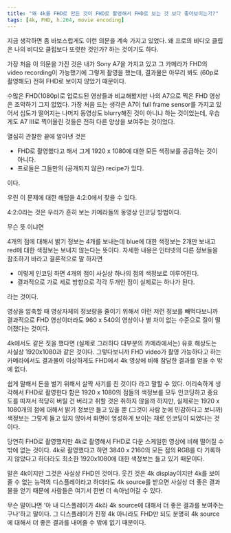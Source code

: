 ```yaml
---
title: "왜 4k를 FHD로 만든 것이 FHD로 촬영해서 FHD로 보는 것 보다 좋아보이는가?"
tags: [4k, FHD, h.264, movie encoding]
---
```


지금 생각하면 좀 바보스럽게도 이런 의문을 계속 가지고 있었다. 왜 프로의 비디오 클립은 나의 비디오 클립보다 또렷한 것인가? 하는 것이기도 하다.

가장 처음 이 의문을 가진 것은 내가 Sony A7을 가지고 있고 그 카메라가 FHD의 video recording이 가능했기에 그렇게 촬영을 했는데, 결과물은 아무리 봐도 (60p로 촬영해도) 전혀 FHD로 보이지 않았기 때문이다.

수많은 FHD(1080p)로 업로드된 영상들과 비교해봤지만 나의 A7으로 찍은 FHD 영상은 조악하기 그지 없었다. 가장 처음 드는 생각은 A7이 full frame sensor를 가지고 있어서 심도가 떨어지는 나머지 동영상도 blurry해진 것이 아니냐 하는 것이었는데, 우습게도 A7 III로 찍어올린 것들은 전혀 다른 양상을 보여주는 것이었다.

열심히 관찰한 끝에 알아낸 것은 

- FHD로 촬영했다고 해서 그게 1920 x 1080에 대한 모든 색정보를 공급하는 것이 아니다.
- 프로들은 그들만의 (공개되지 않은) recipe가 있다.

이다.

우린 이 문제에 대한 해답을 4:2:0에서 찾을 수 있다.

4:2:0라는 것은 우리가 흔히 보는 카메라들의 동영상 인코딩 방법이다. 

무슨 뜻 이냐면

4개의 점에 대해서 밝기 정보는 4개를 보내는데 blue에 대한 색정보는 2개만 보내고 red에 대한 색정보는 보내지 않는다는 뜻이다. 자세한 내용은 인터넷의 다른 정보들을 참조하기 바라고 결론적으로 말
하자면
- 이렇게 인코딩 하면 4개의 점이 사실상 하나의 점의 색정보로 이루어진다.
- 결과적으로 가로 세로 방향으로 각각 두개인 점이 실제로는 하나가 된다.

라는 것이다. 

영상을 압축할 때 영상자체의 정보량을 줄이기 위해서 이런 저런 정보를 빼먹다보니까 결과적으로 FHD 영상이더라도 960 x 540의 영상이나 별 차이 없는 수준으로 질이 떨어졌다는 것이다.

4k에서도 같은 짓을 했다면 (실제로 그러하다 대부분의 카메라에서는) 유효 해상도는 사실상 1920x1080과 같은 것이다. 그렇다보니까 FHD video가 촬영 가능하다고 하는 카메라에서도 결과물이 이상하게도 FHD에서 4k 영상에 비해 참담한 결과를 얻을 수 밖에 없다.

쉽게 말해서 돈을 벌기 위해서 살짝 사기를 친 것이다 라고 말할 수 있다. 어리숙하게 생각해서 FHD로 촬영한다 함은 1920 x 1080의 점들의 색정보를 모두 인코딩하고 중요도를 따져서 적당히 버릴 건 버리고 취할 것은 취하지 않을까 하지만, 실제로는 1920 x 1080개의 점에 대해서 밝기 정보만 들고 있을 뿐 (그것이 사람 눈에 민감하다고 보니까) 색정보는 그렇게 들고 있지 않아서 화면이 엉성하게 보이는 채로 인코딩이 되었다는 것이다. 

당연히 FHD로 촬영했지만 4k로 촬영해서 FHD로 다운 스케일한 영상에 비해 떨어질 수 밖에 없는 것이다. 4k로 촬영했다고 하면 3840 x 2160의 모든 점의 RGB를 다 기록하지 않았다고 하더라도 최소한 1920x1080에 대한 색정보는 들고 있기 때문이다. 

말은 4k이지만 그것은 사실상 FHD인 것이다. 웃긴 것은 4k display이지만 4k를 보여줄 수 없는 능력의 디스플레이라고 하더라도 4k source를 받으면 사실상 더 좋은 결과물을 얻기 때문에 사람들은 여기서 한번 더 속아넘어갈 수 있다.

무슨 말이냐면 '아 내 디스플레이가 4k라 4k source에 대해서 더 좋은 결과를 보여주는 구나'하고 말이다. 그 디스플레이가 진정 4k 아니라도 FHD만 되도 분명히 4k source에 대해서 더 좋은 결과를 내어줄 수 밖에 없기 때문이다. 